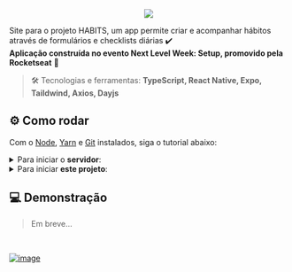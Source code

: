 
<div align="center"> <img src="https://user-images.githubusercontent.com/69374340/213946043-86884484-fea6-45a2-ab9f-27237500cb26.png" /> </div>

Site para o projeto HABITS, um app permite criar e acompanhar hábitos através de formulários e checklists diárias ✔️ <br>
**Aplicação construída no evento Next Level Week: Setup, promovido pela Rocketseat** 🚀

> :hammer_and_wrench: Tecnologias e ferramentas: **TypeScript, React Native, Expo, Taildwind, Axios, Dayjs**

## :gear: Como rodar
Com o [Node](https://nodejs.org/en/), [Yarn](https://yarnpkg.com/) e [Git](https://git-scm.com/) instalados, siga o tutorial abaixo:

<details>
 <summary>Para iniciar o <b>servidor</b>:</summary>
 <br>

```bash
# Clone o repositório do servidor
$ git clone https://github.com/MariaGabrielaReis/nlw-11-setup-server.git

# Instale as dependências do projeto, assim como suas tipagens
$ yarn

# Execute a aplicação
$ yarn dev

# O site inciará na porta:3333 - acesse http://localhost:3333
```
</details>

<details>
 <summary>Para iniciar <b>este projeto</b>:</summary>
 <br>

```bash
# Clone esse repositório
$ git clone https://github.com/MariaGabrielaReis/nlw-11-setup-mobile.git

# Instale as dependências do projeto, assim como suas tipagens
$ npm install

# Execute a aplicação
$ expo start
```
Use um emulador ou leia o QRCode do terminal por um dispositivo físico <br>
**OBS.:** o device físico precisa ter o app "Expo Go" e estar na mesma rede que seu computador
</details>

## :computer: Demonstração
> Em breve...

<br>

[![image](https://img.shields.io/badge/✨%20Maria%20Gabriela%20Reis,%202023-LinkedIn-0D9488?style=flat-square)](https://www.linkedin.com/in/mariagabrielareis/)
